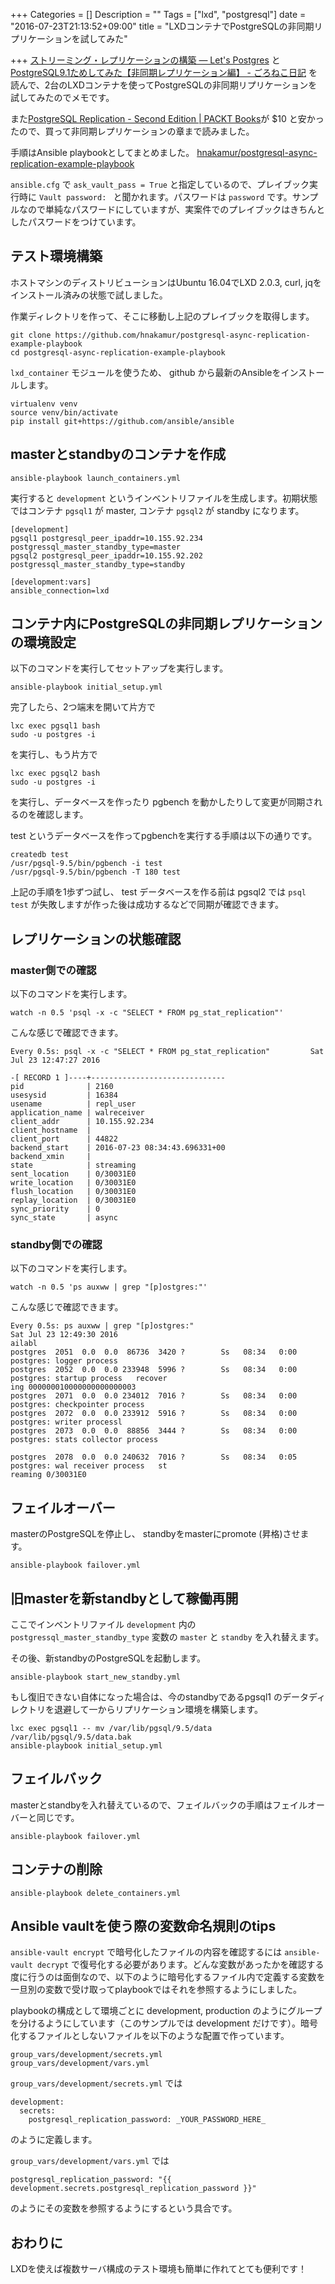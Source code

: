 +++
Categories = []
Description = ""
Tags = ["lxd", "postgresql"]
date = "2016-07-23T21:13:52+09:00"
title = "LXDコンテナでPostgreSQLの非同期リプリケーションを試してみた"

+++
[ストリーミング・レプリケーションの構築 — Let's Postgres](http://lets.postgresql.jp/documents/technical/replication/1/) と [PostgreSQL9.1ためしてみた【非同期レプリケーション編】 - ごろねこ日記](http://d.hatena.ne.jp/hiroe_orz17/20111113/1321180635) を読んで、2台のLXDコンテナを使ってPostgreSQLの非同期リプリケーションを試してみたのでメモです。

また[PostgreSQL Replication - Second Edition | PACKT Books](https://www.packtpub.com/big-data-and-business-intelligence/postgresql-replication-second-edition)が $10 と安かったので、買って非同期レプリケーションの章まで読みました。

手順はAnsible playbookとしてまとめました。 [hnakamur/postgresql-async-replication-example-playbook](https://github.com/hnakamur/postgresql-async-replication-example-playbook)

`ansible.cfg` で `ask_vault_pass = True` と指定しているので、プレイブック実行時に `Vault password: ` と聞かれます。パスワードは `password` です。サンプルなので単純なパスワードにしていますが、実案件でのプレイブックはきちんとしたパスワードをつけています。

## テスト環境構築

ホストマシンのディストリビューションはUbuntu 16.04でLXD 2.0.3, curl, jqをインストール済みの状態で試しました。

作業ディレクトリを作って、そこに移動し上記のプレイブックを取得します。

```
git clone https://github.com/hnakamur/postgresql-async-replication-example-playbook
cd postgresql-async-replication-example-playbook
```

`lxd_container` モジュールを使うため、 github から最新のAnsibleをインストールします。

```
virtualenv venv
source venv/bin/activate
pip install git+https://github.com/ansible/ansible
```

## masterとstandbyのコンテナを作成

```
ansible-playbook launch_containers.yml
```

実行すると `development` というインベントリファイルを生成します。初期状態ではコンテナ `pgsql1` が master, コンテナ `pgsql2` が standby になります。

```
[development]
pgsql1 postgresql_peer_ipaddr=10.155.92.234 postgressql_master_standby_type=master
pgsql2 postgresql_peer_ipaddr=10.155.92.202 postgressql_master_standby_type=standby

[development:vars]
ansible_connection=lxd
```

## コンテナ内にPostgreSQLの非同期レプリケーションの環境設定

以下のコマンドを実行してセットアップを実行します。

```
ansible-playbook initial_setup.yml
```

完了したら、2つ端末を開いて片方で

```
lxc exec pgsql1 bash
sudo -u postgres -i
```

を実行し、もう片方で

```
lxc exec pgsql2 bash
sudo -u postgres -i
```

を実行し、データベースを作ったり pgbench を動かしたりして変更が同期されるのを確認します。

test というデータベースを作ってpgbenchを実行する手順は以下の通りです。

```
createdb test
/usr/pgsql-9.5/bin/pgbench -i test
/usr/pgsql-9.5/bin/pgbench -T 180 test
```

上記の手順を1歩ずつ試し、 test データベースを作る前は pgsql2 では `psql test` が失敗しますが作った後は成功するなどで同期が確認できます。

## レプリケーションの状態確認

### master側での確認

以下のコマンドを実行します。

```
watch -n 0.5 'psql -x -c "SELECT * FROM pg_stat_replication"'
```

こんな感じで確認できます。

```
Every 0.5s: psql -x -c "SELECT * FROM pg_stat_replication"         Sat Jul 23 12:47:27 2016

-[ RECORD 1 ]----+------------------------------
pid              | 2160
usesysid         | 16384
usename          | repl_user
application_name | walreceiver
client_addr      | 10.155.92.234
client_hostname  |
client_port      | 44822
backend_start    | 2016-07-23 08:34:43.696331+00
backend_xmin     |
state            | streaming
sent_location    | 0/30031E0
write_location   | 0/30031E0
flush_location   | 0/30031E0
replay_location  | 0/30031E0
sync_priority    | 0
sync_state       | async
```

### standby側での確認

以下のコマンドを実行します。

```
watch -n 0.5 'ps auxww | grep "[p]ostgres:"'
```

こんな感じで確認できます。

```
Every 0.5s: ps auxww | grep "[p]ostgres:"                                   Sat Jul 23 12:49:30 2016
ailabl
postgres  2051  0.0  0.0  86736  3420 ?        Ss   08:34   0:00 postgres: logger process
postgres  2052  0.0  0.0 233948  5996 ?        Ss   08:34   0:00 postgres: startup process   recover
ing 000000010000000000000003
postgres  2071  0.0  0.0 234012  7016 ?        Ss   08:34   0:00 postgres: checkpointer process
postgres  2072  0.0  0.0 233912  5916 ?        Ss   08:34   0:00 postgres: writer processl
postgres  2073  0.0  0.0  88856  3444 ?        Ss   08:34   0:00 postgres: stats collector process

postgres  2078  0.0  0.0 240632  7016 ?        Ss   08:34   0:05 postgres: wal receiver process   st
reaming 0/30031E0
```

## フェイルオーバー

masterのPostgreSQLを停止し、 standbyをmasterにpromote (昇格)させます。

```
ansible-playbook failover.yml
```

## 旧masterを新standbyとして稼働再開

ここでインベントリファイル `development` 内の `postgressql_master_standby_type` 変数の `master` と `standby` を入れ替えます。

その後、新standbyのPostgreSQLを起動します。

```
ansible-playbook start_new_standby.yml
```

もし復旧できない自体になった場合は、今のstandbyであるpgsql1 のデータディレクトリを退避して一からリプリケーション環境を構築します。

```
lxc exec pgsql1 -- mv /var/lib/pgsql/9.5/data /var/lib/pgsql/9.5/data.bak
ansible-playbook initial_setup.yml
```

## フェイルバック

masterとstandbyを入れ替えているので、フェイルバックの手順はフェイルオーバーと同じです。

```
ansible-playbook failover.yml
```

## コンテナの削除

```
ansible-playbook delete_containers.yml
```

## Ansible vaultを使う際の変数命名規則のtips

`ansible-vault encrypt` で暗号化したファイルの内容を確認するには `ansible-vault decrypt` で復号化する必要があります。どんな変数があったかを確認する度に行うのは面倒なので、以下のように暗号化するファイル内で定義する変数を一旦別の変数で受け取ってplaybookではそれを参照するようにしました。

playbookの構成として環境ごとに development, production のようにグループを分けるようにしています（このサンプルでは development だけです）。暗号化するファイルとしないファイルを以下のような配置で作っています。

```
group_vars/development/secrets.yml
group_vars/development/vars.yml
```

`group_vars/development/secrets.yml` では

```
development:
  secrets:
    postgresql_replication_password: _YOUR_PASSWORD_HERE_
```

のように定義します。


`group_vars/development/vars.yml` では

```
postgresql_replication_password: "{{ development.secrets.postgresql_replication_password }}"
```

のようにその変数を参照するようにするという具合です。


## おわりに

LXDを使えば複数サーバ構成のテスト環境も簡単に作れてとても便利です！
